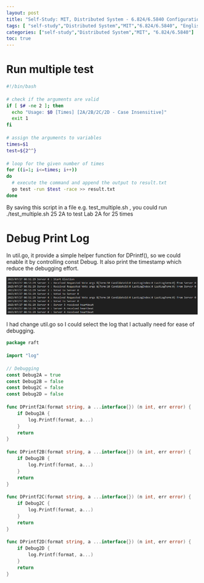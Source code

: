 ```yaml
---
layout: post
title: "Self-Study: MIT, Distributed System - 6.824/6.5840 Configuration/Help "
tags: [ "self-study","Distributed System","MIT","6.824/6.5840", "English" ]
categories: ["self-study","Distributed System","MIT", "6.824/6.5840"]
toc: true
---
```

# Run multiple test
```bash
#!/bin/bash

# check if the arguments are valid
if [ $# -ne 2 ]; then
  echo "Usage: $0 [Times] [2A/2B/2C/2D - Case Insensitive]"
  exit 1
fi

# assign the arguments to variables 
times=$1
test=${2^^}

# loop for the given number of times
for ((i=1; i<=times; i++))
do
  # execute the command and append the output to result.txt
  go test -run $test -race >> result.txt
done
```

By saving this script in a file e.g. test_multiple.sh , you could run ./test_multiple.sh 25 2A to test Lab 2A for 25 times

# Debug Print Log 
In util.go, it provide a simple helper function for DPrintf(), so we could enable it by controlling const Debug. It also print the timestamp which reduce the debugging effort.

![ShowTimeLog](/assets/img/self-study/6.5840/DebugLog.PNG)

I had change util.go so I could select the log that I actually need for ease of debugging. 

```go
package raft

import "log"

// Debugging
const Debug2A = true
const Debug2B = false
const Debug2C = false
const Debug2D = false

func DPrintf2A(format string, a ...interface{}) (n int, err error) {
	if Debug2A {
		log.Printf(format, a...)
	}
	return
}

func DPrintf2B(format string, a ...interface{}) (n int, err error) {
	if Debug2B {
		log.Printf(format, a...)
	}
	return
}

func DPrintf2C(format string, a ...interface{}) (n int, err error) {
	if Debug2C {
		log.Printf(format, a...)
	}
	return
}

func DPrintf2D(format string, a ...interface{}) (n int, err error) {
	if Debug2D {
		log.Printf(format, a...)
	}
	return
}
```
